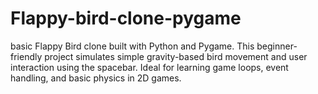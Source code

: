 # Flappy-bird-clone-pygame
 basic Flappy Bird clone built with Python and Pygame. This beginner-friendly project simulates simple gravity-based bird movement and user interaction using the spacebar. Ideal for learning game loops, event handling, and basic physics in 2D games.
